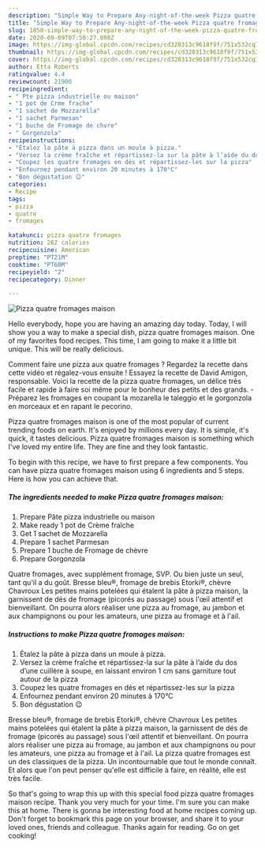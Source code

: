 ```yaml
---
description: "Simple Way to Prepare Any-night-of-the-week Pizza quatre fromages maison"
title: "Simple Way to Prepare Any-night-of-the-week Pizza quatre fromages maison"
slug: 1850-simple-way-to-prepare-any-night-of-the-week-pizza-quatre-fromages-maison
date: 2020-09-09T07:50:27.098Z
image: https://img-global.cpcdn.com/recipes/cd320313c9618f9f/751x532cq70/pizza-quatre-fromages-maison-photo-principale-de-la-recette.jpg
thumbnail: https://img-global.cpcdn.com/recipes/cd320313c9618f9f/751x532cq70/pizza-quatre-fromages-maison-photo-principale-de-la-recette.jpg
cover: https://img-global.cpcdn.com/recipes/cd320313c9618f9f/751x532cq70/pizza-quatre-fromages-maison-photo-principale-de-la-recette.jpg
author: Etta Roberts
ratingvalue: 4.4
reviewcount: 21900
recipeingredient:
- " Pte pizza industrielle ou maison"
- "1 pot de Crme frache"
- "1 sachet de Mozzarella"
- "1 sachet Parmesan"
- "1 buche de Fromage de chvre"
- " Gorgonzola"
recipeinstructions:
- "Étalez la pâte à pizza dans un moule à pizza."
- "Versez la crème fraîche et répartissez-la sur la pâte à l’aide du dos d’une cuillère à soupe, en laissant environ 1 cm sans garniture tout autour de la pizza"
- "Coupez les quatre fromages en dés et répartissez-les sur la pizza"
- "Enfournez pendant environ 20 minutes à 170°C"
- "Bon dégustation 😉"
categories:
- Recipe
tags:
- pizza
- quatre
- fromages

katakunci: pizza quatre fromages 
nutrition: 262 calories
recipecuisine: American
preptime: "PT21M"
cooktime: "PT60M"
recipeyield: "2"
recipecategory: Dinner

---
```



![Pizza quatre fromages maison](https://img-global.cpcdn.com/recipes/cd320313c9618f9f/751x532cq70/pizza-quatre-fromages-maison-photo-principale-de-la-recette.jpg)

Hello everybody, hope you are having an amazing day today. Today, I will show you a way to make a special dish, pizza quatre fromages maison. One of my favorites food recipes. This time, I am going to make it a little bit unique. This will be really delicious.

Comment faire une pizza aux quatre fromages ? Regardez la recette dans cette vidéo et régalez-vous ensuite ! Essayez la recette de David Amigon, responsable. Voici la recette de la pizza quatre fromages, un délice très facile et rapide à faire soi même pour le bonheur des petits et des grands. - Préparez les fromages en coupant la mozarella le taleggio et le gorgonzola en morceaux et en rapant le pecorino.

Pizza quatre fromages maison is one of the most popular of current trending foods on earth. It's enjoyed by millions every day. It is simple, it's quick, it tastes delicious. Pizza quatre fromages maison is something which I've loved my entire life. They are fine and they look fantastic.


To begin with this recipe, we have to first prepare a few components. You can have pizza quatre fromages maison using 6 ingredients and 5 steps. Here is how you can achieve that.

<!--inarticleads1-->

##### The ingredients needed to make Pizza quatre fromages maison:

1. Prepare  Pâte pizza industrielle ou maison
1. Make ready 1 pot de Crème fraîche
1. Get 1 sachet de Mozzarella
1. Prepare 1 sachet Parmesan
1. Prepare 1 buche de Fromage de chèvre
1. Prepare  Gorgonzola


Quatre fromages, avec supplément fromage, SVP. Ou bien juste un seul, tant qu&#39;il a du goût. Bresse bleu®, fromage de brebis Etorki®, chèvre Chavroux Les petites mains potelées qui étalent la pâte à pizza maison, la garnissent de dés de fromage (picorés au passage) sous l&#39;œil attentif et bienveillant. On pourra alors réaliser une pizza au fromage, au jambon et aux champignons ou pour les amateurs, une pizza au fromage et à l&#39;ail. 

<!--inarticleads2-->

##### Instructions to make Pizza quatre fromages maison:

1. Étalez la pâte à pizza dans un moule à pizza.
1. Versez la crème fraîche et répartissez-la sur la pâte à l’aide du dos d’une cuillère à soupe, en laissant environ 1 cm sans garniture tout autour de la pizza
1. Coupez les quatre fromages en dés et répartissez-les sur la pizza
1. Enfournez pendant environ 20 minutes à 170°C
1. Bon dégustation 😉


Bresse bleu®, fromage de brebis Etorki®, chèvre Chavroux Les petites mains potelées qui étalent la pâte à pizza maison, la garnissent de dés de fromage (picorés au passage) sous l&#39;œil attentif et bienveillant. On pourra alors réaliser une pizza au fromage, au jambon et aux champignons ou pour les amateurs, une pizza au fromage et à l&#39;ail. La pizza quatre fromages est un des classiques de la pizza. Un incontournable que tout le monde connaît. Et alors que l&#39;on peut penser qu&#39;elle est difficile à faire, en réalité, elle est très facile. 

So that's going to wrap this up with this special food pizza quatre fromages maison recipe. Thank you very much for your time. I'm sure you can make this at home. There is gonna be interesting food at home recipes coming up. Don't forget to bookmark this page on your browser, and share it to your loved ones, friends and colleague. Thanks again for reading. Go on get cooking!
